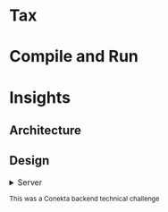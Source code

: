 # Tax

# Compile and Run

# Insights

## Architecture

## Design

<details>
 <summary>Server</summary>

  Simple server implementation with health controller and tax controller, no business logic yet
</details>

<sub>This was a Conekta backend technical challenge<sub>
